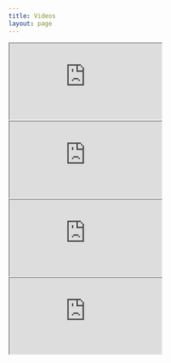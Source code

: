 ```yaml
---
title: Videos
layout: page
---
```

<div class="row">
<div class="col-sm-6">
<div class="embed-responsive embed-responsive-16by9">
  <iframe src="https://www.youtube.com/embed/m9Aa8BevJwg" allowfullscreen></iframe>
</div>
</div>
<div class="col-sm-6">
<div class="embed-responsive embed-responsive-16by9">
  <iframe src="https://www.youtube.com/embed/yEy4twgUw6w" allowfullscreen></iframe>
</div>
</div>
<div class="col-sm-6">
<div class="embed-responsive embed-responsive-16by9">
  <iframe  src="https://www.youtube.com/embed/ionC1toDJZI" allowfullscreen></iframe>
</div>
</div>
<div class="col-sm-6">
<div class="embed-responsive embed-responsive-16by9">
  <iframe src="https://www.youtube.com/embed/sDRwwuim6B4" allowfullscreen></iframe>
</div>
</div>
</div>
